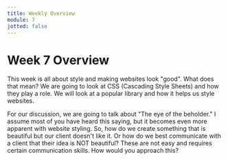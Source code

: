 ```yaml
---
title: Weekly Overview
module: 7
jotted: false
---
```


# Week 7 Overview


This week is all about style and making websites look "good".  What does that mean?  We are going to look at CSS (Cascading Style Sheets) and how they play a role. We will look at a popular library and how it helps us style websites.  

For our discussion, we are going to talk about "The eye of the beholder."  I assume most of you have heard this saying, but it becomes even more apparent with website styling.  So, how do we create something that is beautiful but our client doesn't like it.  Or how do we best communicate with a client that their idea is NOT beautiful?  These are not easy and requires certain communication skills.  How would you approach this?  
